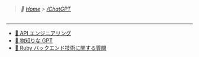 > ###### :paw_prints: [Home](/README.md) > [/ChatGPT](/ChatGPT/README.md)

---

- [:memo: API エンジニアリング](/ChatGPT/backend_engineer.md)
- [:memo: 物知りな GPT](/ChatGPT/great_teacher_chatgpt.md)
- [:memo: Ruby バックエンド技術に関する質問](/ChatGPT/ruby_teacher.md)

